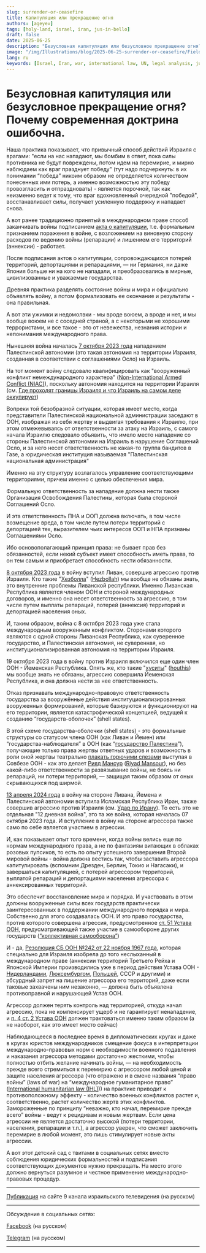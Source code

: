 ```yaml
---
slug: surrender-or-ceasefire
title: Капитуляция или прекращение огня
authors: [ageyev]
tags: [holy-land, israel, iran, jus-in-bello]
draft: false
date: 2025-06-25
description: "Безусловная капитуляция или безусловное прекращение огня? Почему современная доктрина ошибочна"
image: "/img/Illustrations/blog/2025-06-25-surrender-or-ceasefire/Field_Marshall_Keitel_signs_German_surrender_terms_in_Berlin_8_May_1945.jpg" 
lang: ru
keywords: [Israel, Iran, war, international law, UN, legal analysis, jus in bello]
---
```


# Безусловная капитуляция или безусловное прекращение огня? Почему современная доктрина ошибочна.

Наша практика показывает, что привычный способ действий Израиля с врагами: "если на нас нападают, мы бомбим в ответ, пока силы противника не будут повреждены, потом идем на перемирие, и мирно наблюдаем как враг празднует победу" (тут надо подчеркнуть: в их понимании “победа” никоим образом не определяется количеством понесенных ими потерь, а именно возможностью эту победу провозгласить и отпраздновать) -  является порочной, так как неизменно ведет к тому, что враг вдохновленный очередной "победой", восстанавливает силы, получает усиленную поддержку и нападает снова.

А вот ранее традиционно принятый в международном праве способ заканчивать войны подписанием [акта о капитуляции](https://ru.wikipedia.org/wiki/%D0%90%D0%BA%D1%82_%D0%BE_%D0%BA%D0%B0%D0%BF%D0%B8%D1%82%D1%83%D0%BB%D1%8F%D1%86%D0%B8%D0%B8), т.е. формальным признанием поражения в войне, с возложением на виновную сторону расходов по ведению войны (репарации) и лишением его территорий (аннексии) - работает.
<!-- truncate --> 

После подписания актов о капитуляции, сопровождающихся потерей территорий, депортациями и репарациями, — ни Германия, ни даже Япония больше ни на кого не нападали, и преобразовались в мирные, цивилизованные и уважаемые государства.

Древняя практика разделять состояние войны и мира и официально объявлять войну, а потом формализовать ее окончание и результаты - она правильная.

А вот эти ужимки и недомолвки - мы вроде воюем, а вроде и нет, и мы вообще воюем не с соседней страной, а с некоторыми не хорошими террористами, и все такое - это от невежества, незнания истории и непонимания международного права.

Нынешняя война началась [7 октября 2023 года](https://en.wikipedia.org/wiki/October_7_attacks) нападением Палестинской автономии (это такая автономия на территории Израиля, созданная в соответствии с соглашениями Осло) на Израиль.

На тот момент войну следовало квалифицировать как "вооруженный конфликт немеждународного характера" ([Non-International Armed Conflict (NIAC)](https://www.undrr.org/understanding-disaster-risk/terminology/hips/so0002)), поскольку автономия находится на территории Израиля (см. [Где проходят границы Израиля и что Израиль на самом деле оккупирует](https://international-law.info/ru/Holy-Land/borders_and_territory_of_israel/))

Вопреки той безобразной ситуации, которая имеет место, когда представители Палестинской национальной администрации заседают в ООН, изображая из себя жертву и выдвигая требования к Израилю, при этом отмежевываясь от ответственности за атаку на Израиль, с самого начала Израилю следовало объявить, что имело место нападение со стороны Палестинской автономии на Израиль в нарушение Соглашений Осло, и за него несет ответственность не какая-то группа бандитов в Газе, а юридическая институция называемая "Палестинская национальная администрация"

Именно на эту структуру возлагалось управление соответствующими территориями, причем именно с целью обеспечения мира.

Формальную ответственность за нападение должна нести также Организация Освобождения Палестины, которая была стороной Соглашений Осло.

И эта ответственность ПНА и ООП должна включать, в том числе возмещение вреда, в том числе путем потери территорий с депортацией тех, выразителем чьих интересов ООП и НПА признаны Соглашениями Осло.

Ибо основополагающий принцип права: не бывает прав без обязанностей, если некий субъект имеет способность иметь права, то он тем самым и приобретает способность нести обязанности.

[8 октября 2023 года](https://en.wikipedia.org/wiki/Israel%E2%80%93Hezbollah_conflict_(2023%E2%80%93present)) в войну вступил Ливан, совершив агрессию против Израиля. Кто такие "[Хезболла](https://ru.wikipedia.org/wiki/%D0%A5%D0%B5%D0%B7%D0%B1%D0%BE%D0%BB%D0%BB%D0%B0)" ([Hezbollah](https://en.wikipedia.org/wiki/Hezbollah)) мы вообще не обязаны знать, это внутренние проблемы Ливанской республики. Именно Ливанская Республика является членом ООН и стороной международных договоров, и именно она несет ответственность за агрессию, в том числе путем выплаты репараций, потерей (аннексия) территорий и депортацией населения оных.

И, таким образом, война с 8 октября 2023 года уже стала международным вооруженным конфликтом. Сторонами которого являются с одной стороны Ливанская Республика, как суверенное государство, и Палестинская автономия, не суверенная, но институционализированная автономия на территории Израиля.

19 октября 2023 года в войну против Израиля включился еще один член ООН - Йеменская Республика. Опять же, кто такие "[хуситы](https://ru.wikipedia.org/wiki/%D0%A5%D1%83%D1%81%D0%B8%D1%82%D1%8B)" ([houthis](https://en.wikipedia.org/wiki/Houthis)) мы вообще знать не обязаны, агрессию совершила Йеменская Республика, и она должна нести за нее ответственность.

Отказ признавать международно-правовую ответственность государства за вооружённые действия институционализированных вооруженных формирований, которые базируются и функционируют на его территории, является катастрофической концепцией, ведущей к созданию “государств-оболочек” (shell states).

В этой схеме государства-оболочки (shell states) - это формальные структуры со статусом члена ООН (как Ливан и Йемен) или “государства-наблюдателя” в ООН (как “[государство Палестина](https://international-law.info/ru/Holy-Land/state_of_palestine/)”), получающие только права жертвы ответных ударов и возможность в роли оной жертвы театрально [плакать горючими слезами](https://www.youtube.com/shorts/h8Uh9vIMqkU) выступая в Совбезе ООН - как это делает [Рияд Мансур](https://ru.wikipedia.org/wiki/%D0%9C%D0%B0%D0%BD%D1%81%D1%83%D1%80,_%D0%A0%D0%B8%D1%8F%D0%B4) ([Riyad Mansour](https://en.wikipedia.org/wiki/Riyad_Mansour)), но без какой-либо ответственности за развязывание войны, не боясь ни репараций, ни потери территорий, — защищая таким образом от оных скрывающихся под ширмой.

[13 апреля 2024 года](https://en.wikipedia.org/wiki/April_2024_Iranian_strikes_on_Israel) в войну на стороне Ливана, Йемена и Палестинской автономии вступила Исламская Республика Иран, также совершив агрессию против Израиля (см. [Удар по Ирану](https://international-law.info/ru/blog/strike-on-iran)). То есть это не отдельная "12 дневная война", это та же война, которая началась 07 октября 2023 года. И вступление в войну на стороне агрессора также само по себе является участием в агрессии.

И, как показывает опыт того времени, когда войны велись еще по нормам международного права, а не по фантазиям витающих в облаках розовых пупсиков, то есть по опыту успешного завершения Второй мировой войны - война должна вестись так, чтобы заставить агрессора капитулировать (вспомним Дрезден, Берлин, Токио и Нагасаки), и завершаться капитуляцией, с потерей агрессором территорий, выплатой репараций и депортациями населения агрессора с аннексированных территорий.

Это обеспечит восстановление мира и порядка. И участвовать в этом должны вооруженные силы всех государств практически заинтересованных в поддержании международного порядка и мира. Собственно для этого создавалась ООН. И это право государства, против которого совершена агрессия, предусмотренное [ст. 51 Устава ООН](https://ru.wikisource.org/wiki/%D0%A3%D1%81%D1%82%D0%B0%D0%B2_%D0%9E%D1%80%D0%B3%D0%B0%D0%BD%D0%B8%D0%B7%D0%B0%D1%86%D0%B8%D0%B8_%D0%9E%D0%B1%D1%8A%D0%B5%D0%B4%D0%B8%D0%BD%D1%91%D0%BD%D0%BD%D1%8B%D1%85_%D0%9D%D0%B0%D1%86%D0%B8%D0%B9#%D0%A1%D1%82%D0%B0%D1%82%D1%8C%D1%8F_51), предусматривающей также участие в самообороне других государств ([“коллективная самооборона”](https://ru.wikipedia.org/wiki/%D0%9A%D0%BE%D0%BB%D0%BB%D0%B5%D0%BA%D1%82%D0%B8%D0%B2%D0%BD%D0%B0%D1%8F_%D1%81%D0%B0%D0%BC%D0%BE%D0%BE%D0%B1%D0%BE%D1%80%D0%BE%D0%BD%D0%B0))

И - да, [Резолюция СБ ООН №242 от 22 ноября 1967 года](https://ru.wikipedia.org/wiki/%D0%A0%D0%B5%D0%B7%D0%BE%D0%BB%D1%8E%D1%86%D0%B8%D1%8F_%D0%A1%D0%BE%D0%B2%D0%B5%D1%82%D0%B0_%D0%91%D0%B5%D0%B7%D0%BE%D0%BF%D0%B0%D1%81%D0%BD%D0%BE%D1%81%D1%82%D0%B8_%D0%9E%D0%9E%D0%9D_242), которая специально для Израиля изобрела до того неслыханный в международном праве (аннексии территорий Третьего Рейха и Японской Империи производились уже в период действия Устава ООН - [Нидерландами](https://en.wikipedia.org/wiki/Dutch_annexation_of_German_territory_after_the_Second_World_War), [Люксембургом](https://en.wikipedia.org/wiki/Luxembourg_annexation_plans_after_the_Second_World_War), [Польшей](https://en.wikipedia.org/wiki/Recovered_Territories), СССР и другими) и абсурдный запрет на лишение агрессора его территорий, даже если таковые захвачены ним незаконно, — должна быть объявлена противоправной и нарушающей Устав ООН.

Агрессор должен терять контроль над территорией, откуда начал агрессию, пока не компенсирует ущерб и не гарантирует ненападение, и [п. 4 ст. 2 Устава ООН](https://ru.wikisource.org/wiki/%D0%A3%D1%81%D1%82%D0%B0%D0%B2_%D0%9E%D1%80%D0%B3%D0%B0%D0%BD%D0%B8%D0%B7%D0%B0%D1%86%D0%B8%D0%B8_%D0%9E%D0%B1%D1%8A%D0%B5%D0%B4%D0%B8%D0%BD%D1%91%D0%BD%D0%BD%D1%8B%D1%85_%D0%9D%D0%B0%D1%86%D0%B8%D0%B9#%D0%A1%D1%82%D0%B0%D1%82%D1%8C%D1%8F_2) должен трактоваться именно таким образом (а не наоборот, как это имеет место сейчас)

Наблюдающееся в последнее время в дипломатических кругах и даже в кругах юристов международников смещение фокуса в интерпретации международно-правовых норм с необходимости военного подавления и наказания агрессора методами достаточно жесткими, чтобы полностью отбить желание начинать войны, — на необходимость прежде всего стремиться к перемирию с агрессором любой ценой и защите населения агрессора (что отражено и в смене названия “право войны” (laws of war) на “международное гуманитарное право” ([International humanitarian law (IHL)](https://en.wikipedia.org/wiki/International_humanitarian_law))) на практике приводит к противоположному эффекту - количество военных конфликтов растет и, соответственно, растет количество жертв этих конфликтов. Замороженные по принципу “неважно, кто начал, перемирие прежде всего” войны - ведут к рецидивам и новым жертвам. Если цена агрессии не является достаточно высокой (потери территории, населения, репарации и т.п.), а агрессор уверен, что сможет заключить перемирие в любой момент, это лишь стимулирует новые акты агрессии.

А вот этот детский сад с твитами в социальных сетях вместо соблюдения юридических формальностей и подписания соответствующих документов нужно прекращать. На место этого должно вернуться разумное и честное применение международно-правовых процедур.

--- 

[Публикация](https://www.9tv.co.il/item/93693) на сайте 9 канала израильского телевидения (на русском) 

----

Обсуждение в социальных сетях: 

[Facebook](https://www.facebook.com/viktor.ageyev/posts/pfbid0Lb3REtzBeHDk3SLQUCrYj9BQLSgDsAfUtLojw8o3fxr4MkeqRk568cRukgiYzWZFl) (на русском) 

[Telegram](https://t.me/israel_9/110469) (на русском)

--- 

